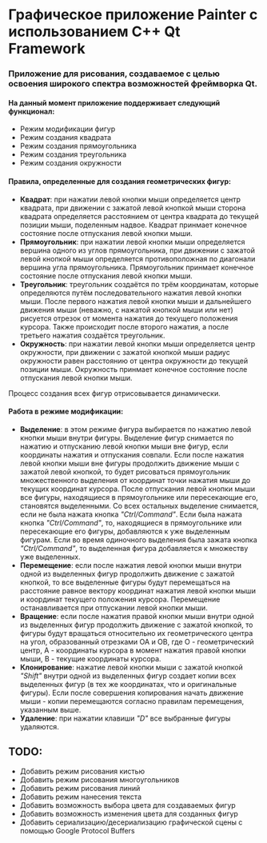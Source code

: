 # Графическое приложение Painter с использованием C++ Qt Framework

### Приложение для рисования, создаваемое с целью освоения широкого спектра возможностей фреймворка Qt.

#### На данный момент приложение поддерживает следующий функционал:

- Режим модификации фигур
- Режим создания квадрата
- Режим создания прямоугольника
- Режим создания треугольника
- Режим создания окружности

#### Правила, определенные для создания геометрических фигур:

- **Квадрат**: при нажатии левой кнопки мыши определяется центр квадрата, при движении с зажатой левой кнопкой мыши сторона квадрата определяется расстоянием от центра квадрата до текущей позиции мыши, поделенным надвое. Квадрат принмает конечное состояние после отпускания левой кнопки мыши.
- **Прямоугольник**: при нажатии левой кнопки мыши определяется вершина одного из углов прямоугольника, при движении с зажатой левой кнопкой мыши определяется противоположная по диагонали вершина угла прямоугольника. Прямоугольник принмает конечное состояние после отпускания левой кнопки мыши.
- **Треугольник**: треугольник создаётся по трём координатам, которые определяются путём последовательного нажатия левой кнопки мыши. После первого нажатия левой кнопки мыши и дальнейшего движения мыши (неважно, с нажатой кнопкой мыши или нет) рисуется отрезок от момента нажатия до текущего положения курсора. Также происходит после второго нажатия, а после третьего нажатия создаётся треугольник.
- **Окружность**: при нажатии левой кнопки мыши определяется центр окружности, при движении с зажатой кнопкой мыши радиус окружности равен расстоянию от центра окружности до текущей позиции мыши. Окружность принмает конечное состояние после отпускания левой кнопки мыши.

Процесс создания всех фигур отрисовывается динамически.

#### Работа в режиме модификации:

- **Выделение**: в этом режиме фигура выбирается по нажатию левой кнопки мыши внутри фигуры. Выделение фигур снимается по нажатию и отпусканию левой кнопки мыши вне фигур, если координаты нажатия и отпускания совпали. Если после нажатия левой кнопки мыши вне фигуры продолжить движение мыши с зажатой левой кнопкой, то будет рисоваться прямоугольник множественного выделения от координат точки нажатия мыши до текущих координат курсора. После отпускания левой кнопки мыши все фигуры, находящиеся в прямоугольнике или пересекающие его, становятся выделенными. Со всех остальных выделение снимается, если не была нажата кнопка _"Ctrl/Command"_. Если была нажата кнопка _"Ctrl/Command"_, то, находящиеся в прямоугольнике или пересекающие его фигуры, добавляются к уже выделенным фигурам. Если во время одиночного выделения была зажата кнопка _"Ctrl/Command"_, то выделенная фигура добавляется к множеству уже выделенных.
- **Перемещение**: если после нажатия левой кнопки мыши внутри одной из выделенных фигур продолжить движение с зажатой кнопкой, то все выделенные фигуры будут перемещаться на расстояние равное вектору координат нажатия левой кнопки мыши и координат текущего положения курсора. Перемещение останавливается при отпускании левой кнопки мыши.
- **Вращение**: если после нажатия правой кнопки мыши внутри одной из выделенных фигур продолжить движение с зажатой кнопкой, то фигуры будут вращаться относительно их геометрического центра на угол, образованный отрезками OA и OB, где O - геометрический центр, A - координаты курсора в момент нажатия правой кнопки мыши, B - текущие координаты курсора.
- **Клонирование**: нажатие левой кнопки мыши с зажатой кнопкой _"Shift"_ внутри одной из выделенных фигур создает копии всех выделенных фигур (в тех же координатах, что и оригинальные фигуры). Если после совершения копирования начать движение мыши - копии перемещаются согласно правилам перемещения, указанным выше.
- **Удаление**: при нажатии клавиши _"D"_ все выбранные фигуры удаляются.

## TODO:

- Добавить режим рисования кистью
- Добавить режим рисования многоугольников
- Добавить режим рисования линий
- Добавить режим нанесения текста
- Добавить возможность выбора цвета для создаваемых фигур
- Добавить возможность изменения цвета для созданных фигур
- Добавить сериализацию/десериализацию графической сцены с помощью Google Protocol Buffers
